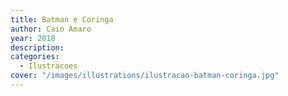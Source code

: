 ```yaml
---
title: Batman e Coringa
author: Caio Amaro
year: 2018
description: 
categories:
  - Ilustracoes
cover: "/images/illustrations/ilustracao-batman-coringa.jpg"
---
```



